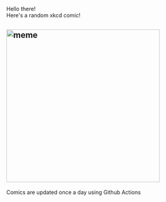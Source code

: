 Hello there! <br>Here's a random xkcd comic!<br>
## <img src="https://imgs.xkcd.com/comics/business_update.png" alt="meme" width="400"/><br>
Comics are updated once a day using Github Actions
